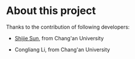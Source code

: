 # About this project

Thanks to the contribution of following developers:

- [Shijie Sun](http://www.github.com/shijieS), from Chang'an University

- Congliang Li, from Chang'an University